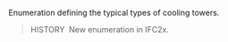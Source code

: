 Enumeration defining the typical types of cooling towers.

> HISTORY&nbsp; New enumeration in IFC2x.

